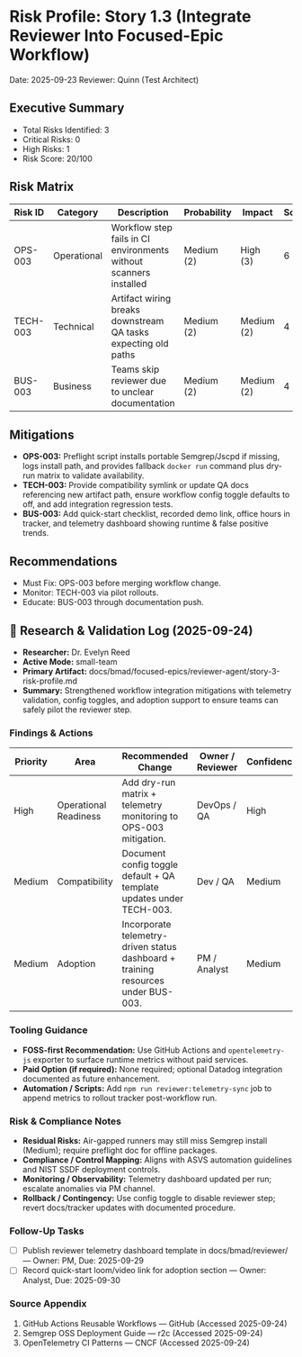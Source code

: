 # Risk Profile: Story 1.3 (Integrate Reviewer Into Focused-Epic Workflow)

Date: 2025-09-23
Reviewer: Quinn (Test Architect)

## Executive Summary

- Total Risks Identified: 3
- Critical Risks: 0
- High Risks: 1
- Risk Score: 20/100

## Risk Matrix

| Risk ID  | Category    | Description                                                       | Probability | Impact     | Score | Priority |
| -------- | ----------- | ----------------------------------------------------------------- | ----------- | ---------- | ----- | -------- |
| OPS-003  | Operational | Workflow step fails in CI environments without scanners installed | Medium (2)  | High (3)   | 6     | High     |
| TECH-003 | Technical   | Artifact wiring breaks downstream QA tasks expecting old paths    | Medium (2)  | Medium (2) | 4     | Medium   |
| BUS-003  | Business    | Teams skip reviewer due to unclear documentation                  | Medium (2)  | Medium (2) | 4     | Medium   |

## Mitigations

- **OPS-003:** Preflight script installs portable Semgrep/Jscpd if missing, logs install path, and provides fallback `docker run` command plus dry-run matrix to validate availability.
- **TECH-003:** Provide compatibility symlink or update QA docs referencing new artifact path, ensure workflow config toggle defaults to off, and add integration regression tests.
- **BUS-003:** Add quick-start checklist, recorded demo link, office hours in tracker, and telemetry dashboard showing runtime & false positive trends.

## Recommendations

- Must Fix: OPS-003 before merging workflow change.
- Monitor: TECH-003 via pilot rollouts.
- Educate: BUS-003 through documentation push.

## 🔬 Research & Validation Log (2025-09-24)

- **Researcher:** Dr. Evelyn Reed
- **Active Mode:** small-team
- **Primary Artifact:** docs/bmad/focused-epics/reviewer-agent/story-3-risk-profile.md
- **Summary:** Strengthened workflow integration mitigations with telemetry validation, config toggles, and adoption support to ensure teams can safely pilot the reviewer step.

### Findings & Actions

| Priority | Area                  | Recommended Change                                                                | Owner / Reviewer | Confidence | Mode       | Controls              | Evidence Location                      | Sources                                                                                                |
| -------- | --------------------- | --------------------------------------------------------------------------------- | ---------------- | ---------- | ---------- | --------------------- | -------------------------------------- | ------------------------------------------------------------------------------------------------------ |
| High     | Operational Readiness | Add dry-run matrix + telemetry monitoring to OPS-003 mitigation.                  | DevOps / QA      | High       | small-team | ISO 25010 Reliability | .bmad-core/workflows/focused-epic.yaml | [GitHub Actions Reusable Workflows](https://docs.github.com/actions/using-workflows/reusing-workflows) |
| Medium   | Compatibility         | Document config toggle default + QA template updates under TECH-003.              | Dev / QA         | Medium     | small-team | NIST SSDF PO.3        | docs/bmad/reviewer/README.md           | [Semgrep OSS Deployment Guide](https://semgrep.dev/docs/getting-started/)                              |
| Medium   | Adoption              | Incorporate telemetry-driven status dashboard + training resources under BUS-003. | PM / Analyst     | Medium     | small-team | ASVS V14.2            | docs/bmad/issues/reviewer-rollout.md   | [OpenTelemetry CI Patterns](https://opentelemetry.io/docs/ci/metrics/)                                 |

### Tooling Guidance

- **FOSS-first Recommendation:** Use GitHub Actions and `opentelemetry-js` exporter to surface runtime metrics without paid services.
- **Paid Option (if required):** None required; optional Datadog integration documented as future enhancement.
- **Automation / Scripts:** Add `npm run reviewer:telemetry-sync` job to append metrics to rollout tracker post-workflow run.

### Risk & Compliance Notes

- **Residual Risks:** Air-gapped runners may still miss Semgrep install (Medium); require preflight doc for offline packages.
- **Compliance / Control Mapping:** Aligns with ASVS automation guidelines and NIST SSDF deployment controls.
- **Monitoring / Observability:** Telemetry dashboard updated per run; escalate anomalies via PM channel.
- **Rollback / Contingency:** Use config toggle to disable reviewer step; revert docs/tracker updates with documented procedure.

### Follow-Up Tasks

- [ ] Publish reviewer telemetry dashboard template in docs/bmad/reviewer/ — Owner: PM, Due: 2025-09-29
- [ ] Record quick-start loom/video link for adoption section — Owner: Analyst, Due: 2025-09-30

### Source Appendix

1. GitHub Actions Reusable Workflows — GitHub (Accessed 2025-09-24)
2. Semgrep OSS Deployment Guide — r2c (Accessed 2025-09-24)
3. OpenTelemetry CI Patterns — CNCF (Accessed 2025-09-24)
